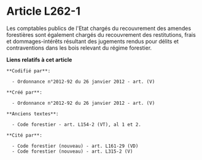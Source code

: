 # Article L262-1

Les comptables publics de l'Etat chargés du recouvrement des amendes forestières sont également chargés du recouvrement des
restitutions, frais et dommages-intérêts résultant des jugements rendus pour délits et contraventions dans les bois relevant
du régime forestier.

**Liens relatifs à cet article**

	**Codifié par**:

	  - Ordonnance n°2012-92 du 26 janvier 2012 - art. (V)

	**Créé par**:

	  - Ordonnance n°2012-92 du 26 janvier 2012 - art. (V)

	**Anciens textes**:

	  - Code forestier - art. L154-2 (VT), al 1 et 2.

	**Cité par**:

	  - Code forestier (nouveau) - art. L161-29 (VD)
	  - Code forestier (nouveau) - art. L315-2 (V)
